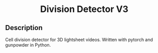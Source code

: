 
<div align="center">    
 
# Division Detector V3

</div>
 
## Description   
Cell division detector for 3D lightsheet videos. Written with pytorch and gunpowder in Python.


